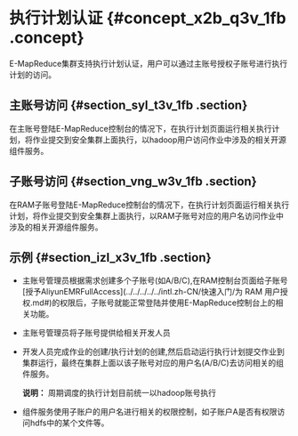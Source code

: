 # 执行计划认证 {#concept_x2b_q3v_1fb .concept}

E-MapReduce集群支持执行计划认证，用户可以通过主账号授权子账号进行执行计划的访问。

## 主账号访问 {#section_syl_t3v_1fb .section}

在主账号登陆E-MapReduce控制台的情况下，在执行计划页面运行相关执行计划，将作业提交到安全集群上面执行，以hadoop用户访问作业中涉及的相关开源组件服务。

## 子账号访问 {#section_vng_w3v_1fb .section}

在RAM子账号登陆E-MapReduce控制台的情况下，在执行计划页面运行相关执行计划，将作业提交到安全集群上面执行，以RAM子账号对应的用户名访问作业中涉及的相关开源组件服务。

## 示例 {#section_izl_x3v_1fb .section}

-   主账号管理员根据需求创建多个子账号\(如A/B/C\),在RAM控制台页面给子账号[授予AliyunEMRFullAccess](../../../../../intl.zh-CN/快速入门/为 RAM 用户授权.md#)的权限后，子账号就能正常登陆并使用E-MapReduce控制台上的相关功能。
-   主账号管理员将子账号提供给相关开发人员
-   开发人员完成作业的创建/执行计划的创建,然后启动运行执行计划提交作业到集群运行，最终在集群上面以该子账号对应的用户名\(A/B/C\)去访问相关的组件服务。

    **说明：** 周期调度的执行计划目前统一以hadoop账号执行

-   组件服务使用子账户的用户名进行相关的权限控制，如子账户A是否有权限访问hdfs中的某个文件等。

